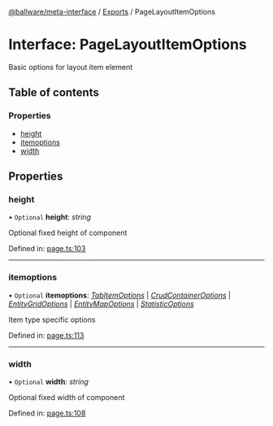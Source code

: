 [@ballware/meta-interface](../README.md) / [Exports](../modules.md) / PageLayoutItemOptions

# Interface: PageLayoutItemOptions

Basic options for layout item element

## Table of contents

### Properties

- [height](pagelayoutitemoptions.md#height)
- [itemoptions](pagelayoutitemoptions.md#itemoptions)
- [width](pagelayoutitemoptions.md#width)

## Properties

### height

• `Optional` **height**: *string*

Optional fixed height of component

Defined in: [page.ts:103](https://github.com/ballware/ballware-client/blob/5f55ce4/packages/meta-interface/src/page.ts#L103)

___

### itemoptions

• `Optional` **itemoptions**: [*TabItemOptions*](tabitemoptions.md) \| [*CrudContainerOptions*](crudcontaineroptions.md) \| [*EntityGridOptions*](entitygridoptions.md) \| [*EntityMapOptions*](entitymapoptions.md) \| [*StatisticOptions*](statisticoptions.md)

Item type specific options

Defined in: [page.ts:113](https://github.com/ballware/ballware-client/blob/5f55ce4/packages/meta-interface/src/page.ts#L113)

___

### width

• `Optional` **width**: *string*

Optional fixed width of component

Defined in: [page.ts:108](https://github.com/ballware/ballware-client/blob/5f55ce4/packages/meta-interface/src/page.ts#L108)
